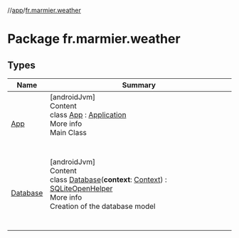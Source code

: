 //[app](../../index.md)/[fr.marmier.weather](index.md)



# Package fr.marmier.weather  


## Types  
  
|  Name |  Summary | 
|---|---|
| <a name="fr.marmier.weather/App///PointingToDeclaration/"></a>[App](-app/index.md)| <a name="fr.marmier.weather/App///PointingToDeclaration/"></a>[androidJvm]  <br>Content  <br>class [App](-app/index.md) : [Application](https://developer.android.com/reference/kotlin/android/app/Application.html)  <br>More info  <br>Main Class  <br><br><br>|
| <a name="fr.marmier.weather/Database///PointingToDeclaration/"></a>[Database](-database/index.md)| <a name="fr.marmier.weather/Database///PointingToDeclaration/"></a>[androidJvm]  <br>Content  <br>class [Database](-database/index.md)(**context**: [Context](https://developer.android.com/reference/kotlin/android/content/Context.html)) : [SQLiteOpenHelper](https://developer.android.com/reference/kotlin/android/database/sqlite/SQLiteOpenHelper.html)  <br>More info  <br>Creation of the database model  <br><br><br>|

